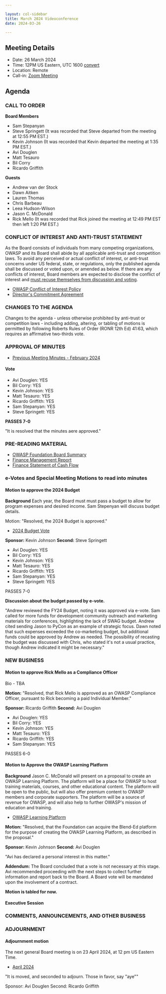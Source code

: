 ```yaml
---

layout: col-sidebar
title: March 2024 Videoconference
date: 2024-03-26

---
```


## Meeting Details

- Date: 26 March 2024
- Time: 12PM US Eastern, UTC 1600 [convert](https://www.timeanddate.com/worldclock/meetingdetails.html?year=2024&month=3&day=26&hour=16&min=0&sec=0&p1=398&p2=110&p3=197&p4=64&p5=136&p6=179)
- Location: Remote
- Call-in: [Zoom Meeting](https://us06web.zoom.us/j/88966282109?pwd=tgbr7MUDEev6ZBIGh4wMsk2cSradte.1)

## Agenda

### CALL TO ORDER

**Board Members**
- Sam Stepanyan 
- Steve Springett  (It was recorded that Steve departed from the meeting at 12:55 PM EST.)
- Kevin Johnson  (It was recorded that Kevin departed the meeting at 1:35 PM EST.)
- Avi Douglen 
- Matt Tesauro 
- Bil Corry 
- Ricardo Griffith 

**Guests**
- Andrew van der Stock 
- Dawn Aitken 
- Lauren Thomas 
- Chris Barbeau 
- Leea Hudson-Wilson 
- Jason C. McDonald 
- Rick Mello (It was recorded that Rick joined the meeting at 12:49 PM EST then left 1:20 PM EST.)

### CONFLICT OF INTEREST AND ANTI-TRUST STATEMENT

As the Board consists of individuals from many competing organizations, OWASP and its Board shall abide by all applicable anti-trust and competition laws. To avoid any perceived or actual conflict of interest, or anti-trust concerns under US federal, state, or regulations, only the published agenda shall be discussed or voted upon, or amended as below. If there are any conflicts of interest, Board members are expected to disclose the conflict of interest and [must recuse themselves from discussion and voting](https://owasp.org/www-policy/legal/bylaws#section-702-disclosure-required).

- [OWASP Conflict of Interest Policy](https://owasp.org/www-policy/operational/conflict-of-interest)
- [Director's Commitment Agreement](https://owasp.org/www-policy/legal/directors-committment-agreement)

### CHANGES TO THE AGENDA

Changes to the agenda - unless otherwise prohibited by anti-trust or competition laws - including adding, altering, or tabling of motions is permitted by following Roberts Rules of Order (RONR 12th Ed) 41:63, which requires an affirmative two-thirds vote.

### APPROVAL OF MINUTES

- [Previous Meeting Minutes - February 2024](/www-board/meetings-historical/2024/202402)

#### Vote
- Avi Douglen: YES
- Bil Corry: YES
- Kevin Johnson: YES
- Matt Tesauro: YES
- Ricardo Griffith: YES
- Sam Stepanyan: YES
- Steve Springett: YES

**PASSES 7-0**

"It is resolved that the minutes aere approved."

### PRE-READING MATERIAL

- [OWASP Foundation Board Summary](https://docs.google.com/presentation/d/1FBHRRdku6svCZn0MtG5AjdTFjwAZufWHeX27309hh74/edit?usp=sharing)
- [Finance Management Report](/www-board/attachments/202402-management-report.pdf)
- [Finance Statement of Cash Flow](/www-board/attachments/202402-statement-of-cash-flow.xlsx)

### e-Votes and Special Meeting Motions to read into minutes

#### Motion to approve the 2024 Budget

**Background** Each year, the Board must must pass a budget to allow for program expenses and desired income. Sam Stepenyan will discuss budget details.

Motion: "Resolved, the 2024 Budget is approved."

- [2024 Budget Vote](/www-board/attachments/202403-budget-evote.pdf)

**Sponsor:** Kevin Johnson
**Second:** Steve Springett

- Avi Douglen: YES
- Bil Corry: YES
- Kevin Johnson: YES
- Matt Tesauro: YES
- Ricardo Griffith: YES
- Sam Stepanyan: YES
- Steve Springett: YES

PASSES 7-0

**Discussion about the budget passed by e-vote.**

"Andrew reviewed the FY24 Budget, noting it was approved via e-vote. Sam called for more funds for development community outreach and marketing materials for conferences, highlighting the lack of SWAG budget. Andrew cited sending Jason to PyCon as an example of strategic focus. Dawn noted that such expenses exceeded the co-marketing budget, but additional funds could be approved by Andrew as needed. The possibility of recasting the budget was discussed with Chris, who stated it's not a usual practice, though Andrew indicated it might be necessary."

### NEW BUSINESS

#### Motion to approve Rick Mello as a Compliance Officer

Bio - TBA

**Motion:** "Resolved, that Rick Mello is approved as an OWASP Compliance Officer, pursuant to Rick becoming a paid Individual Member."

**Sponsor:** Ricardo Griffith
**Second:** Avi Douglen

- Avi Douglen: YES
- Bil Corry: YES
- Kevin Johnson: YES
- Matt Tesauro: YES
- Ricardo Griffith: YES
- Sam Stepanyan: YES

PASSES 6-0

#### Motion to Approve the OWASP Learning Platform

**Background** Jason C. McDonald will present on a proposal to create an OWASP Learning Platform. The platform will be a place for OWASP to host training materials, courses, and other educational content. The platform will be open to the public, but will also offer premium content to OWASP members and corporate supporters. The platform will be a source of revenue for OWASP, and will also help to further OWASP's mission of education and training.

- [OWASP Learning Platform]()

**Motion:** "Resolved, that the Foundation can acquire the Blend-Ed platform for the purpose of creating the OWASP Learning Platform, as described in the proposal."

**Sponsor:** Kevin Johnson
**Second:** Avi Douglen

"Avi has declared a personal interest in this matter."

**Addendum:** The Board concluded that a vote is not necessary at this stage. Avi recommended proceeding with the next steps to collect further information and report back to the Board. A Board vote will be mandated upon the involvement of a contract.

**Motion is tabled for now.**

#### Executive Session

### COMMENTS, ANNOUNCEMENTS, AND OTHER BUSINESS

### ADJOURNMENT

#### Adjournment motion

The next general Board meeting is on 23 April 2024, at 12 pm US Eastern Time.

- [April 2024](https://owasp.org/www-board/meetings/202404.html)

"It is moved, and seconded to adjourn. Those in favor, say "aye""

Sponsor: Avi Douglen
Second: Ricardo Griffith
